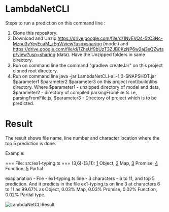 # LambdaNetCLI

Steps to run a prediction on this command line :

1) Clone this repository.
2) Download and Unzip https://drive.google.com/file/d/1NvEVQ4-5tC3Nc-Mzpu3vYeyEcaM_zEgV/view?usp=sharing (model) and https://drive.google.com/file/d/1ZhsUf9bUzT3ZJB0KzNP6w2aj3sQZwtsp/view?usp=sharing (data). Have the Unzipped folders in same directory.
3) Run on command line the command "gradlew createJar" on this project cloned root directory.
4) Run on command line java -jar LambdaNetCLI-all-1.0-SNAPSHOT.jar $parameter1 $parameter2 $parameter3 on this project root\build\libs directory. Where $parameter1 - unzipped directory of model and data, $parameter2 - directory of compiled parsingFromFile.ts i.e, parsingFromFile.js, $parameter3 - Directory of project which is to be predicted.


# Result

The result shows file name, line number and character location where the top 5 prediction is done.

Example: 

=== File: src/ex1-typing.ts ===
(3,6)-(3,11): [1](99.67%) Object, [2](0.03%) Map, [3](0.03%) Promise, [4](0.02%) Function, [5](0.02%) Partial

exaplanation - File - ex1-typing.ts line - 3 characters - 6 to 11, and top 5 prediction. And it predicts in the file ex1-typing.ts on line 3 at characters 6 to 11 as 99.67% as Object, 0.03% Map, 0.03% Promise, 0.02% Function, 0.02% Partial type.




![LambdaNetCLIResult](https://user-images.githubusercontent.com/45932617/101178017-c2485e80-3648-11eb-9d58-1c2dafb5641a.png)
